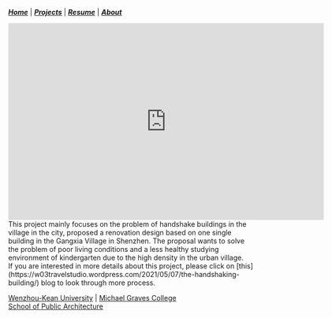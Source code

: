 ***[Home](https://ZMRFlora.github.io/Portfolio/index)*** | ***[Projects](https://ZMRFlora.github.io/Portfolio/Projects)*** | ***[Resume](https://ZMRFlora.github.io/Portfolio/Resume)*** | ***[About](https://ZMRFlora.github.io/Portfolio/About)*** 
<br>

<iframe src="https://docs.google.com/presentation/d/e/2PACX-1vRbIPZlU-Ggs227NxYWNc10W4XGd35rXwLpA8wMdCd7wpBxJMJ3ixLNW0qqp6HJCs777WV8DUrTo7Tf/embed?start=false&loop=false&delayms=3000" frameborder="0" width="640" height="400" allowfullscreen="true" mozallowfullscreen="true" webkitallowfullscreen="true"></iframe>
<br>
This project mainly focuses on the problem of handshake buildings in the village in the city, proposed a renovation design based on one single building in the Gangxia Village in Shenzhen. The proposal wants to solve the problem of poor living conditions and a less healthy studying environment of kindergarten due to the high density in the urban village.
<br>
If you are interested in more details about this project, please click on [this](https://w03travelstudio.wordpress.com/2021/05/07/the-handshaking-building/) blog to look through more process. 



[Wenzhou-Kean University](https://wku.edu.cn/) | [Michael Graves College<br/>
School of Public Architecture](http://design.wku.edu.cn/)<br/>
